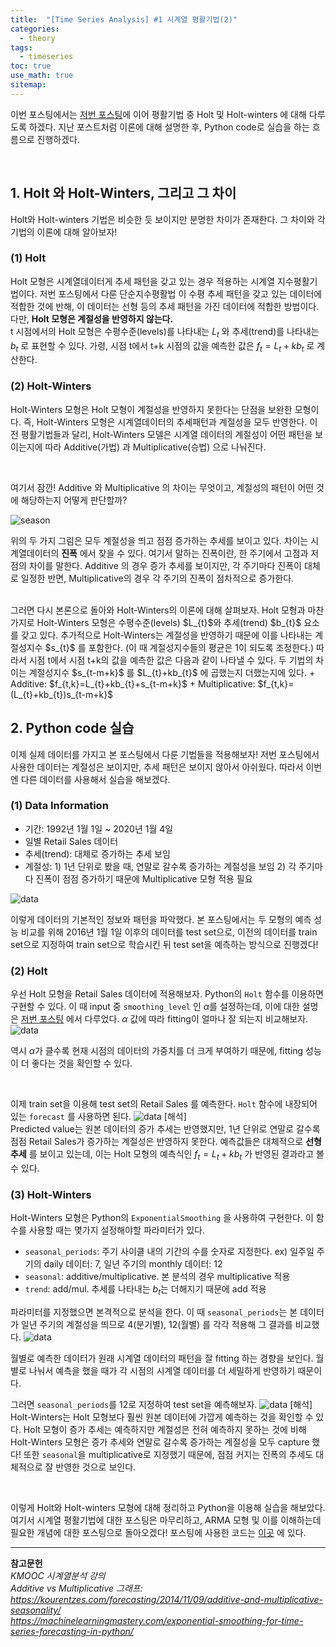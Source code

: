 ```yaml
---
title:  "[Time Series Analysis] #1 시계열 평활기법(2)"
categories:
  - theory
tags:
  - timeseries
toc: true
use_math: true
sitemap: 
---
```


이번 포스팅에서는 [저번 포스팅]에 이어 평활기법 중 Holt 및 Holt-winters 에 대해 다루도록 하겠다. 지난 포스트처럼 이론에 대해 설명한 후, Python code로 실습을 하는 흐름으로 진행하겠다.

<br>

## 1. Holt 와 Holt-Winters, 그리고 그 차이
Holt와 Holt-winters 기법은 비슷한 듯 보이지만 분명한 차이가 존재한다. 그 차이와 각 기법의 이론에 대해  알아보자! 

### (1) Holt 
Holt 모형은 시계열데이터게 추세 패턴을 갖고 있는 경우 적용하는 시계열 지수평활기법이다. 저번 포스팅에서 다룬 단순지수평활법 이 수평 추세 패턴을 갖고 있는 데이터에 적합한 것에 반해,
이 데이터는 선형 등의 추세 패턴을 가진 데이터에 적합한 방법이다. 다만, **Holt 모형은 계절성을 반영하지 않는다.** <br>
t 시점에서의 Holt 모형은 수평수준(levels)를 나타내는 $L_{t}$ 와 추세(trend)를 나타내는 $b_{t}$ 로 표현할 수 있다. 가령, 시점 t에서 t+k 시점의 값을 예측한 값은 
$f_{t}= L_{t} + kb_{t}$ 로 계산한다.

### (2) Holt-Winters
Holt-Winters 모형은 Holt 모형이 계절성을 반영하지 못한다는 단점을 보완한 모형이다. 즉, Holt-Winters 모형은 시계열데이터의 추세패턴과 계절성을 모두 반영한다. 
이전 평활기법들과 달리, Holt-Winters 모델은 시계열 데이터의 계절성이 어떤 패턴을 보이는지에 따라 Additive(가법) 과 Multiplicative(승법) 으로 나눠진다.

<br>

여기서 잠깐! Additive 와 Multiplicative 의 차이는 무엇이고, 계절성의 패턴이 어떤 것에 해당하는지 어떻게 판단할까?

![season](/assets/comparison.png)

위의 두 가지 그림은 모두 계절성을 띄고 점점 증가하는 추세를 보이고 있다. 차이는 시계열데이터의 **진폭** 에서 찾을 수 있다. 여기서 말하는 진폭이란, 한 주기에서 고점과 저점의 차이를 말한다. Additive 의 경우 증가 추세를 보이지만, 각 주기마다 진폭이 대체로 일정한 반면, Multiplicative의 경우 각 주기의 진폭이 점차적으로 증가한다. 

<br>
그러면 다시 본론으로 돌아와 Holt-Winters의 이론에 대해 살펴보자. Holt 모형과 마찬가지로 Holt-Winters 모형은 수평수준(levels) $L_{t}$와 추세(trend) $b_{t}$ 요소를 갖고 있다. 추가적으로 Holt-Winters는 계절성을 반영하기 때문에 이를 나타내는 계절성지수 $s_{t}$ 를 포함한다. (이 때 계절성지수들의 평균은 1이 되도록 조정한다.) 따라서 시점 t에서 시점 t+k의 값을 예측한 값은 다음과 같이 나타낼 수 있다. 두 기법의 차이는 계절성지수 $s_{t-m+k}$ 를 $L_{t}+kb_{t}$ 에 곱했는지 더했는지에 있다.
+ Additive: $f_{t,k}=L_{t}+kb_{t}+s_{t-m+k}$
+ Multiplicative: $f_{t,k}=(L_{t}+kb_{t})s_{t-m+k}$



## 2. Python code 실습
이제 실제 데이터를 가지고 본 포스팅에서 다룬 기법들을 적용해보자! 저번 포스팅에서 사용한 데이터는 계절성은 보이지만, 추세 패턴은 보이지 않아서 아쉬웠다. 따라서 이번엔 다른 데이터를
사용해서 실습을 해보겠다. 

### (1) Data Information
 + 기간: 1992년 1월 1일 ~ 2020년 1월 4일
 + 일별 Retail Sales 데이터
 + 추세(trend): 대체로 증가하는 추세 보임
 + 계절성: 1) 1년 단위로 봤을 때, 연말로 갈수록 증가하는 계절성을 보임 2) 각 주기마다 진폭이 점점 증가하기 때문에 Multiplicative 모형 적용 필요

![data](/assets/original.png)

이렇게 데이터의 기본적인 정보와 패턴을 파악했다. 본 포스팅에서는 두 모형의 예측 성능 비교를 위해 2016년 1월 1일 이후의 데이터를 test set으로, 이전의 데이터를 train set으로 지정하여 train set으로 학습시킨 뒤 test set을 예측하는 방식으로 진행겠다!

### (2) Holt 
우선 Holt 모형을 Retail Sales 데이터에 적용해보자. Python의 `Holt` 함수를 이용하면 구현할 수 있다. 이 때 input 중 `smoothing_level` 인 $\alpha$를 설정하는데, 이에 대한 설명은 [저번 포스팅] 에서 다루었다. $\alpha$ 값에 따라 fitting이 얼마나 잘 되는지 비교해보자.
![data](/assets/holt1.png)

역시 $\alpha$가 클수록 현재 시점의 데이터의 가중치를 더 크게 부여하기 때문에, fitting 성능이 더 좋다는 것을 확인할 수 있다.

<br>

이제 train set을 이용해 test set의 Retail Sales 를 예측한다. `Holt` 함수에 내장되어 있는 `forecast` 를 사용하면 된다.
![data](/assets/holt2.png)
[해석] <br>
Predicted value는 원본 데이터의 증가 추세는 반영했지만, 1년 단위로 연말로 갈수록 점점 Retail Sales가 증가하는 계절성은 반영하지 못한다. 
예측값들은 대체적으로 **선형 추세** 를 보이고 있는데, 이는 Holt 모형의 예측식인 $f_{t}= L_{t} + kb_{t}$ 가 반영된 결과라고 볼 수 있다.


### (3) Holt-Winters
Holt-Winters 모형은 Python의 `ExponentialSmoothing` 을 사용하여 구현한다. 이 함수를 사용할 때는 몇가지 설정해야할 파라미터가 있다.
 + `seasonal_periods`: 주기 사이클 내의 기간의 수를 숫자로 지정한다. ex) 일주일 주기의 daily 데이터: 7, 일년 주기의 monthly 데이터: 12
 + `seasonal`: additive/multiplicative. 본 분석의 경우 multiplicative 적용
 + `trend`: add/mul. 추세를 나타내는 $b_{t}$는 더해지기 때문에 add 적용
 
파라미터를 지정했으면 본격적으로 분석을 한다. 이 때 `seasonal_periods`는 본 데이터가 일년 주기의 계절성을 띄므로 4(분기별), 12(월별) 를 각각 적용해 그 결과를 비교했다.
![data](/assets/h-w1.png)

월별로 예측한 데이터가 원래 시계열 데이터의 패턴을 잘 fitting 하는 경향을 보인다. 월별로 나눠서 예측을 했을 때가 각 시점의 시계열 데이터를 더 세밀하게 반영하기 때문이다.
<br>

그러면 `seasonal_periods`를 12로 지정하여 test set을 예측해보자.
![data](/assets/h-w2.png)
[해석] <br>
Holt-Winters는 Holt 모형보다 훨씬 원본 데이터에 가깝게 예측하는 것을 확인할 수 있다. Holt 모형이 증가 추세는 예측하지만 계절성은 전혀 예측하지 못하는 것에 비해 Holt-Winters 모형은 증가 추세와 연말로 갈수록 증가하는 계절성을 모두 capture 했다! 또한 `seasonal`을 multiplicative로 지정했기 때문에, 점점 커지는 진폭의 추세도 대체적으로 잘 반영한 것으로 보인다.

<br>

이렇게 Holt와 Holt-winters 모형에 대해 정리하고 Python을 이용해 실습을 해보았다. 여기서 시계열 평활기법에 대한 포스팅은 마무리하고, ARMA 모형 및 이를 이해하는데 필요한 개념에 대한 포스팅으로 돌아오겠다! 포스팅에 사용한 코드는 [이곳] 에 있다.
<br>

---

**참고문헌**
<br>
*KMOOC 시계열분석 강의* <br>
*Additive vs Multiplicative 그래프: https://kourentzes.com/forecasting/2014/11/09/additive-and-multiplicative-seasonality/* <br>
*https://machinelearningmastery.com/exponential-smoothing-for-time-series-forecasting-in-python/*



<br>

[저번 포스팅]: https://hyewonleess.github.io/theory/timeseries-1/
[이곳]: https://github.com/hyewonleess/github_blog_posts/tree/main/TimeSeries/%ED%8F%89%ED%99%9C%EA%B8%B0%EB%B2%95
